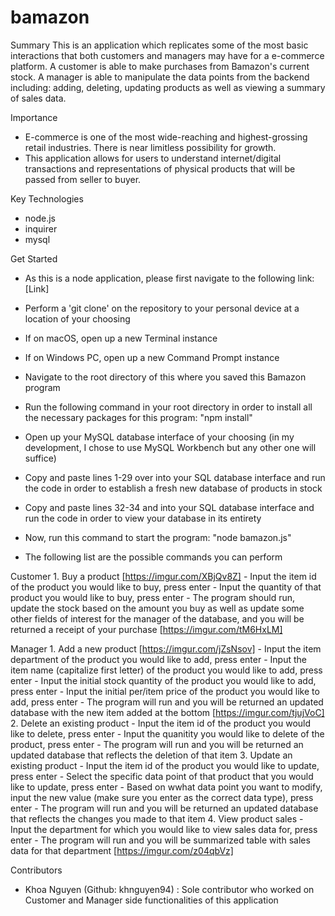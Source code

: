# bamazon
Summary
This is an application which replicates some of the most basic interactions that both customers and managers may have for a e-commerce platform. A customer is able to make purchases from Bamazon's current stock. A manager is able to manipulate the data points from the backend including: adding, deleting, updating products as well as viewing a summary of sales data. 


Importance
- E-commerce is one of the most wide-reaching and highest-grossing retail industries. There is near limitless possibility for growth. 
- This application allows for users to understand internet/digital transactions and representations of physical products that will be passed from seller to buyer. 


Key Technologies
- node.js
- inquirer
- mysql 


Get Started
- As this is a node application, please first navigate to the following link: [Link]
- Perform a 'git clone' on the repository to your personal device at a location of your choosing
- If on macOS, open up a new Terminal instance
- If on Windows PC, open up a new Command Prompt instance
- Navigate to the root directory of this where you saved this Bamazon program
- Run the following command in your root directory in order to install all the necessary packages for this program: 
    "npm install"

- Open up your MySQL database interface of your choosing (in my development, I chose to use MySQL Workbench but any other one will suffice)
- Copy and paste lines 1-29 over into your SQL database interface and run the code in order to establish a fresh new database of products in stock 
- Copy and paste lines 32-34 and into your SQL database interface and run the code in order to view your database in its entirety

- Now, run this command to start the program: 
    "node bamazon.js"
- The following list are the possible commands you can perform

Customer
    1. Buy a product
        [https://imgur.com/XBjQv8Z]
        - Input the item id of the product you would like to buy, press enter
        - Input the quantity of that product you would like to buy, press enter
        - The program should run, update the stock based on the amount you buy as well as update some other fields of interest for the manager of the database, and you will be returned a receipt of your purchase
        [https://imgur.com/tM6HxLM]

Manager
    1. Add a new product
        [https://imgur.com/jZsNsov]
        - Input the item department of the product you would like to add, press enter
        - Input the item name (capitalize first letter) of the product you would like to add, press enter
        - Input the initial stock quantity of the product you would like to add, press enter
        - Input the initial per/item price of the product you would like to add, press enter
        - The program will run and you will be returned an updated database with the new item added at the bottom 
        [https://imgur.com/tjujVoC]
    2. Delete an existing product
        - Input the item id of the product you would like to delete, press enter
        - Input the quanitity you would like to delete of the product, press enter
        - The program will run and you will be returned an updated database that reflects the deletion of that item 
    3. Update an existing product
        - Input the item id of the product you would like to update, press enter
        - Select the specific data point of that product that you would like to update, press enter
        - Based on wwhat data point you want to modify, input the new value (make sure you enter as the correct data type), press enter
        - The program will run and you will be returned an updated database that reflects the changes you made to that item 
    4. View product sales 
        - Input the department for which you would like to view sales data for, press enter
        - The program will run and you will be summarized table with sales data for that department
        [https://imgur.com/z04qbVz]


Contributors
- Khoa Nguyen (Github: khnguyen94) : Sole contributor who worked on Customer and Manager side functionalities of this application